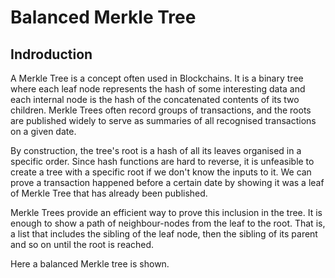 # Balanced Merkle Tree

## Indroduction
A Merkle Tree is a concept often used in Blockchains.
It is a binary tree where each leaf node represents the hash of some interesting data
and each internal node is the hash of the concatenated contents of its two children.
Merkle Trees often record groups of transactions, and the roots are published widely to
serve as summaries of all recognised transactions on a given date.

By construction, the tree's root is a hash of all its leaves organised in a specific order.
Since hash functions are hard to reverse, it is unfeasible to create a tree with a specific
root if we don't know the inputs to it.
We can prove a transaction happened before a certain date by showing it was a leaf of Merkle Tree
that has already been published.

Merkle Trees provide an efficient way to prove this inclusion in the tree.
It is enough to show a path of neighbour-nodes from the leaf to the root.
That is, a list that includes the sibling of the leaf node, then the sibling of its parent and so on until the root is reached.

Here a balanced Merkle tree is shown.


